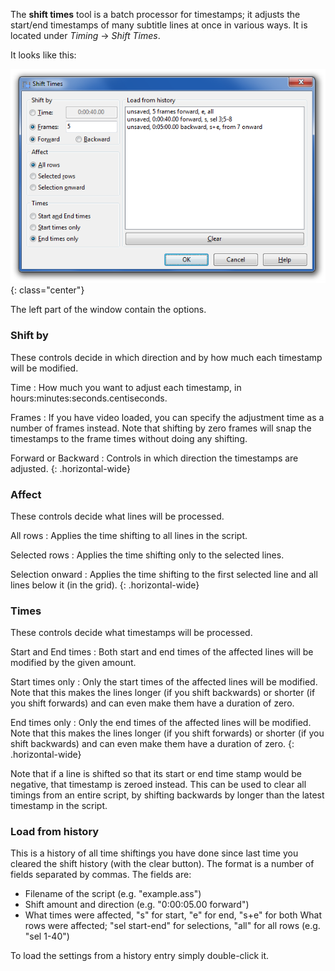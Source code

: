 The **shift times** tool is a batch processor for timestamps; it adjusts the
start/end timestamps of many subtitle lines at once in various ways. It is
located under _Timing_ -> _Shift Times_.

It looks like this:

![shift_times](/img/3.2/shift_times.png){: class="center"}

The left part of the window contain the options.

### Shift by ###

These controls decide in which direction and by how much each timestamp will
be modified.

Time
: How much you want to adjust each timestamp, in
hours:minutes:seconds.centiseconds.

Frames
: If you have video loaded, you can specify the adjustment time as a
number of frames instead. Note that shifting by zero frames will snap
the timestamps to the frame times without doing any shifting.

Forward or Backward
: Controls in which direction the timestamps are adjusted.
{: .horizontal-wide}

### Affect ###

These controls decide what lines will be processed.

All rows
: Applies the time shifting to all lines in the script.

Selected rows
: Applies the time shifting only to the selected lines.

Selection onward
: Applies the time shifting to the first selected line and all lines
below it (in the grid).
{: .horizontal-wide}

### Times ###

These controls decide what timestamps will be processed.

Start and End times
: Both start and end times of the affected lines will be modified by
the given amount.

Start times only
: Only the start times of the affected lines will be modified. Note
that this makes the lines longer (if you shift backwards) or shorter
(if you shift forwards) and can even make them have a duration of zero.

End times only
: Only the end times of the affected lines will be modified. Note that
this makes the lines longer (if you shift forwards) or shorter (if you
shift backwards) and can even make them have a duration of zero.
{: .horizontal-wide}

Note that if a line is shifted so that its start or end time stamp would be
negative, that timestamp is zeroed instead. This can be used to clear all
timings from an entire script, by shifting backwards by longer than the
latest timestamp in the script.

### Load from history ###

This is a history of all time shiftings you have done since last time you
cleared the shift history (with the clear button). The format is a number of
fields separated by commas. The fields are:

* Filename of the script (e.g. "example.ass")
* Shift amount and direction (e.g. "0:00:05.00 forward")
* What times were affected, "s" for start, "e" for end, "s+e" for both
  What rows were affected; "sel start-end" for selections, "all" for all
  rows (e.g. "sel 1-40")

To load the settings from a history entry simply double-click it.
